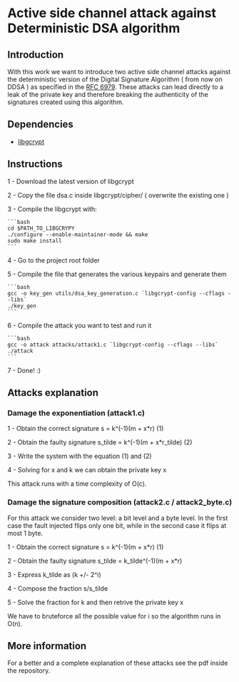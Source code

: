 # Active side channel attack against Deterministic DSA algorithm

## Introduction

With this work we want to introduce two active side channel attacks against the deterministic version of the Digital Signature Algorithm ( from now on DDSA ) as specified in the [RFC 6979](https://tools.ietf.org/html/rfc6979).
These attacks can lead directly to a leak of the private key and therefore breaking the authenticity of the signatures created using this algorithm.


## Dependencies

* [libgcrypt](https://www.gnu.org/software/libgcrypt/) 


## Instructions

1 - Download the latest version of libgcrypt

2 - Copy the file dsa.c inside libgcrypt/cipher/ ( overwrite the existing one )

3 - Compile the libgcrypt with:

	```bash
	cd $PATH_TO_LIBGCRYPY
	./configure --enable-maintainer-mode && make
	sudo make install
	```
4 - Go to the project root folder

5 - Compile the file that generates the various keypairs and generate them

	```bash
	gcc -o key_gen utils/dsa_key_generation.c `libgcrypt-config --cflags --libs`
	./key_gen
	```
6 - Compile the attack you want to test and run it

	```bash
	gcc -o attack attacks/attack1.c `libgcrypt-config --cflags --libs`
	./attack
	```
7 - Done! :)


## Attacks explanation

### Damage the exponentiation (attack1.c)

1 - Obtain the correct signature s = k^(-1)(m + x*r)		(1)

2 - Obtain the faulty signature s_tilde = k^(-1)(m + x*r_tilde)		(2)

3 - Write the system with the equation (1) and (2)

4 - Solving for x and k we can obtain the private key x

This attack runs with a time complexity of O(c).


### Damage the signature composition (attack2.c / attack2_byte.c)

For this attack we consider two level: a bit level and a byte level. In the first case the fault injected flips only one bit, while in the second case it flips at most 1 byte.

1 - Obtain the correct signature s = k^(-1)(m + x*r)	(1)

2 - Obtain the faulty signature s_tilde = k_tilde^(-1)(m + x*r)

3 - Express k_tilde as (k +/- 2^i)

4 - Compose the fraction s/s_tilde

5 - Solve the fraction for k and then retrive the private key x

We have to bruteforce all the possible value for i so the algorithm runs in O(n).


## More information

For a better and a complete explanation of these attacks see the pdf inside the repository.

